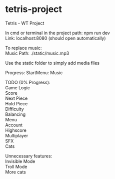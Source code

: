 # tetris-project
Tetris - WT Project

In cmd or terminal in the project path: npm run dev  
Link: localhost:8080 (should open automatically)  

To replace music:  
Music Path: ./static/music.mp3  

Use the static folder to simply add media files  

Progress:
StartMenu: Music

TODO (0% Progress):  
Game Logic  
Score  
Next Piece  
Hold Piece  
Difficulty  
Balancing  
Menu  
Account  
Highscore  
Multiplayer  
SFX  
Cats  

Unnecessary features:  
Invisible Mode  
Troll Mode  
More cats  
